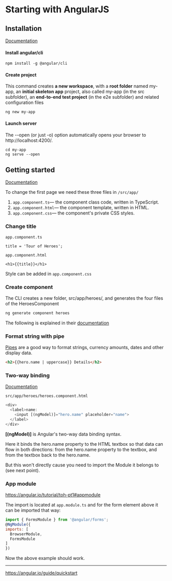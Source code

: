 # Starting with AngularJS

## Installation
[Documentation](https://angular.io/guide/quickstart)
#### Install angular/cli
```
npm install -g @angular/cli
```

#### Create project
This command creates **a new workspace**, with a **root folder** named my-app, an **initial skeleton app** project, also called my-app (in the src subfolder), an **end-to-end test project** (in the e2e subfolder) and related configuration files  
```
ng new my-app
```
#### Launch server
The --open (or just -o) option automatically opens your browser to http://localhost:4200/.

```
cd my-app
ng serve --open
```

## Getting started

[Documentation](https://angular.io/guide/quickstart#step-4-edit-your-first-angular-component)

To change the first page we need these three files in `/src/app/`
1. `app.component.ts`— the component class code, written in TypeScript.
2. `app.component.html`— the component template, written in HTML.
3. `app.component.css`— the component's private CSS styles.

### Change title
`app.component.ts`
```angular
title = 'Tour of Heroes';
```

`app.component.html`
```
<h1>{{title}}</h1>
```

Style can be added in `app.component.css`

### Create component
The CLI creates a new folder, src/app/heroes/, and generates the four files of the HeroesComponent
```cmd
ng generate component heroes
```
The following is explained in their [documentation](https://angular.io/tutorial/toh-pt1#selector)


### Format string with pipe
[Pipes](https://angular.io/guide/pipes) are a good way to format strings, currency amounts, dates and other display data.
```html
<h2>{{hero.name | uppercase}} Details</h2>
```

### Two-way binding
[Documentation](https://angular.io/tutorial/toh-pt1#two-way-binding)

`src/app/heroes/heroes.component.html`
```js
<div>
  <label>name:
    <input [(ngModel)]="hero.name" placeholder="name">
  </label>
</div>
```
**[(ngModel)]** is Angular's two-way data binding syntax.

Here it binds the hero.name property to the HTML textbox so that data can flow in both directions: from the hero.name property to the textbox, and from the textbox back to the hero.name.

But this won't directly cause you need to import the Module it belongs to (see next point).

### App module
https://angular.io/tutorial/toh-pt1#appmodule

The import is located at `app.module.ts` and for the form element above it can be imported that way:
```js
import { FormsModule } from '@angular/forms';
@NgModule({
imports: [
  BrowserModule,
  FormsModule
]
})
```
Now the above example should work.


----

https://angular.io/guide/quickstart
